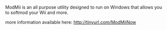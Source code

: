 ModMii is an all purpose utility designed to run on Windows that allows you to softmod your Wii and more.

more information available here:
http://tinyurl.com/ModMiiNow